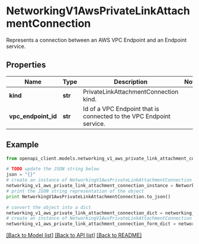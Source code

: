 # NetworkingV1AwsPrivateLinkAttachmentConnection

Represents a connection between an AWS VPC Endpoint and an Endpoint service.

## Properties
Name | Type | Description | Notes
------------ | ------------- | ------------- | -------------
**kind** | **str** | PrivateLinkAttachmentConnection kind. | 
**vpc_endpoint_id** | **str** | Id of a VPC Endpoint that is connected to the VPC Endpoint service. | 

## Example

```python
from openapi_client.models.networking_v1_aws_private_link_attachment_connection import NetworkingV1AwsPrivateLinkAttachmentConnection

# TODO update the JSON string below
json = "{}"
# create an instance of NetworkingV1AwsPrivateLinkAttachmentConnection from a JSON string
networking_v1_aws_private_link_attachment_connection_instance = NetworkingV1AwsPrivateLinkAttachmentConnection.from_json(json)
# print the JSON string representation of the object
print NetworkingV1AwsPrivateLinkAttachmentConnection.to_json()

# convert the object into a dict
networking_v1_aws_private_link_attachment_connection_dict = networking_v1_aws_private_link_attachment_connection_instance.to_dict()
# create an instance of NetworkingV1AwsPrivateLinkAttachmentConnection from a dict
networking_v1_aws_private_link_attachment_connection_form_dict = networking_v1_aws_private_link_attachment_connection.from_dict(networking_v1_aws_private_link_attachment_connection_dict)
```
[[Back to Model list]](../ccloud/README.md#documentation-for-models) [[Back to API list]](../ccloud/README.md#documentation-for-api-endpoints) [[Back to README]](../ccloud/README.md)


